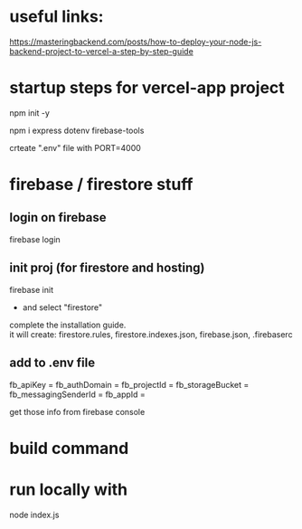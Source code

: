 # useful links:
https://masteringbackend.com/posts/how-to-deploy-your-node-js-backend-project-to-vercel-a-step-by-step-guide

# startup steps for vercel-app project

npm init -y

npm i express dotenv firebase-tools

crteate ".env" file with
PORT=4000

# firebase / firestore stuff
## login on firebase
firebase login

## init proj (for firestore and hosting)
firebase init
- and select "firestore"

complete the installation guide.  
it will create: firestore.rules, firestore.indexes.json, firebase.json, .firebaserc

## add to .env file
fb_apiKey = <firebase apiKey>
fb_authDomain = <firebase authDomain>
fb_projectId = <firebase projectId>
fb_storageBucket = <firebase storageBucket>
fb_messagingSenderId = <firebase messagingSenderId>
fb_appId = <firebase appId>

get those info from firebase console


# build command
<not needed>

# run locally with
node index.js
